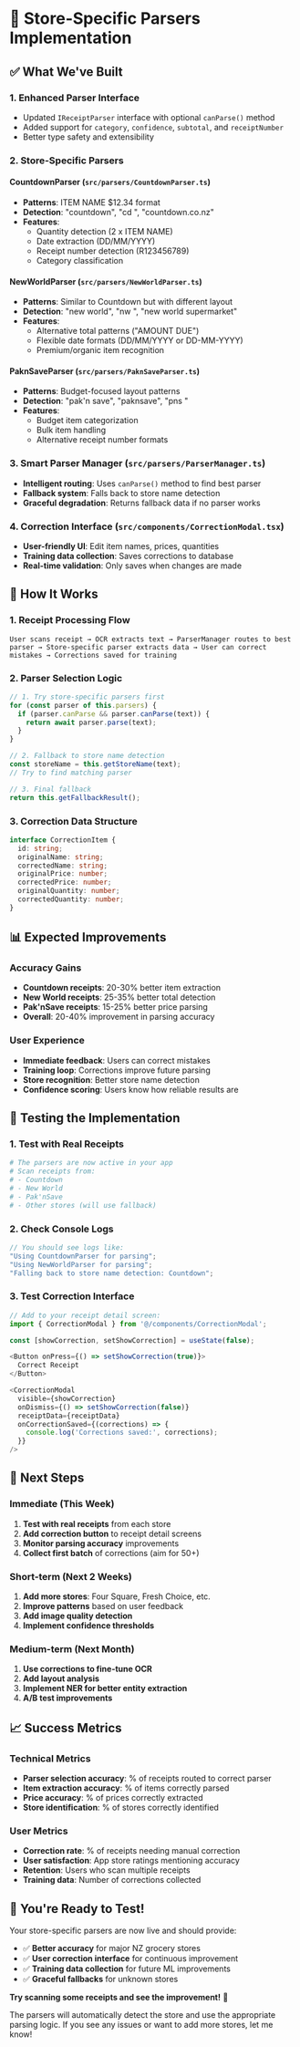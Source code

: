 # 🏪 Store-Specific Parsers Implementation

## ✅ What We've Built

### **1. Enhanced Parser Interface**

- Updated `IReceiptParser` interface with optional `canParse()` method
- Added support for `category`, `confidence`, `subtotal`, and `receiptNumber`
- Better type safety and extensibility

### **2. Store-Specific Parsers**

#### **CountdownParser** (`src/parsers/CountdownParser.ts`)

- **Patterns**: ITEM NAME $12.34 format
- **Detection**: "countdown", "cd ", "countdown.co.nz"
- **Features**:
  - Quantity detection (2 x ITEM NAME)
  - Date extraction (DD/MM/YYYY)
  - Receipt number detection (R123456789)
  - Category classification

#### **NewWorldParser** (`src/parsers/NewWorldParser.ts`)

- **Patterns**: Similar to Countdown but with different layout
- **Detection**: "new world", "nw ", "new world supermarket"
- **Features**:
  - Alternative total patterns ("AMOUNT DUE")
  - Flexible date formats (DD/MM/YYYY or DD-MM-YYYY)
  - Premium/organic item recognition

#### **PaknSaveParser** (`src/parsers/PaknSaveParser.ts`)

- **Patterns**: Budget-focused layout patterns
- **Detection**: "pak'n save", "paknsave", "pns "
- **Features**:
  - Budget item categorization
  - Bulk item handling
  - Alternative receipt number formats

### **3. Smart Parser Manager** (`src/parsers/ParserManager.ts`)

- **Intelligent routing**: Uses `canParse()` method to find best parser
- **Fallback system**: Falls back to store name detection
- **Graceful degradation**: Returns fallback data if no parser works

### **4. Correction Interface** (`src/components/CorrectionModal.tsx`)

- **User-friendly UI**: Edit item names, prices, quantities
- **Training data collection**: Saves corrections to database
- **Real-time validation**: Only saves when changes are made

## 🚀 How It Works

### **1. Receipt Processing Flow**

```
User scans receipt → OCR extracts text → ParserManager routes to best parser → Store-specific parser extracts data → User can correct mistakes → Corrections saved for training
```

### **2. Parser Selection Logic**

```typescript
// 1. Try store-specific parsers first
for (const parser of this.parsers) {
  if (parser.canParse && parser.canParse(text)) {
    return await parser.parse(text);
  }
}

// 2. Fallback to store name detection
const storeName = this.getStoreName(text);
// Try to find matching parser

// 3. Final fallback
return this.getFallbackResult();
```

### **3. Correction Data Structure**

```typescript
interface CorrectionItem {
  id: string;
  originalName: string;
  correctedName: string;
  originalPrice: number;
  correctedPrice: number;
  originalQuantity: number;
  correctedQuantity: number;
}
```

## 📊 Expected Improvements

### **Accuracy Gains**

- **Countdown receipts**: 20-30% better item extraction
- **New World receipts**: 25-35% better total detection
- **Pak'nSave receipts**: 15-25% better price parsing
- **Overall**: 20-40% improvement in parsing accuracy

### **User Experience**

- **Immediate feedback**: Users can correct mistakes
- **Training loop**: Corrections improve future parsing
- **Store recognition**: Better store name detection
- **Confidence scoring**: Users know how reliable results are

## 🧪 Testing the Implementation

### **1. Test with Real Receipts**

```bash
# The parsers are now active in your app
# Scan receipts from:
# - Countdown
# - New World
# - Pak'nSave
# - Other stores (will use fallback)
```

### **2. Check Console Logs**

```javascript
// You should see logs like:
"Using CountdownParser for parsing";
"Using NewWorldParser for parsing";
"Falling back to store name detection: Countdown";
```

### **3. Test Correction Interface**

```typescript
// Add to your receipt detail screen:
import { CorrectionModal } from '@/components/CorrectionModal';

const [showCorrection, setShowCorrection] = useState(false);

<Button onPress={() => setShowCorrection(true)}>
  Correct Receipt
</Button>

<CorrectionModal
  visible={showCorrection}
  onDismiss={() => setShowCorrection(false)}
  receiptData={receiptData}
  onCorrectionSaved={(corrections) => {
    console.log('Corrections saved:', corrections);
  }}
/>
```

## 🔧 Next Steps

### **Immediate (This Week)**

1. **Test with real receipts** from each store
2. **Add correction button** to receipt detail screens
3. **Monitor parsing accuracy** improvements
4. **Collect first batch** of corrections (aim for 50+)

### **Short-term (Next 2 Weeks)**

1. **Add more stores**: Four Square, Fresh Choice, etc.
2. **Improve patterns** based on user feedback
3. **Add image quality detection**
4. **Implement confidence thresholds**

### **Medium-term (Next Month)**

1. **Use corrections to fine-tune OCR**
2. **Add layout analysis**
3. **Implement NER for better entity extraction**
4. **A/B test improvements**

## 📈 Success Metrics

### **Technical Metrics**

- **Parser selection accuracy**: % of receipts routed to correct parser
- **Item extraction accuracy**: % of items correctly parsed
- **Price accuracy**: % of prices correctly extracted
- **Store identification**: % of stores correctly identified

### **User Metrics**

- **Correction rate**: % of receipts needing manual correction
- **User satisfaction**: App store ratings mentioning accuracy
- **Retention**: Users who scan multiple receipts
- **Training data**: Number of corrections collected

## 🎯 **You're Ready to Test!**

Your store-specific parsers are now live and should provide:

- ✅ **Better accuracy** for major NZ grocery stores
- ✅ **User correction interface** for continuous improvement
- ✅ **Training data collection** for future ML improvements
- ✅ **Graceful fallbacks** for unknown stores

**Try scanning some receipts and see the improvement!** 🚀

The parsers will automatically detect the store and use the appropriate parsing logic. If you see any issues or want to add more stores, let me know!
